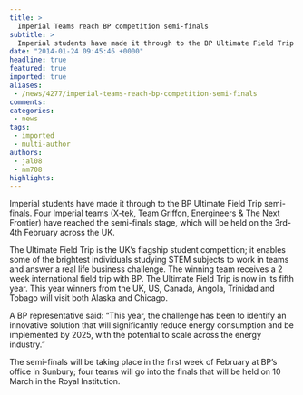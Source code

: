 ```yaml
---
title: >
  Imperial Teams reach BP competition semi-finals
subtitle: >
  Imperial students have made it through to the BP Ultimate Field Trip semi-finals. Four Imperial teams (X-tek, Team Griffon, Energineers & The Next Frontier) have reached the semi-finals stage, which will be held on the 3rd-4th February across the UK.
date: "2014-01-24 09:45:46 +0000"
headline: true
featured: true
imported: true
aliases:
 - /news/4277/imperial-teams-reach-bp-competition-semi-finals
comments:
categories:
 - news
tags:
 - imported
 - multi-author
authors:
 - jal08
 - nm708
highlights:
---
```


Imperial students have made it through to the BP Ultimate Field Trip semi-finals. Four Imperial teams (X-tek, Team Griffon, Energineers & The Next Frontier) have reached the semi-finals stage, which will be held on the 3rd-4th February across the UK.

The Ultimate Field Trip is the UK’s flagship student competition; it enables some of the brightest individuals studying STEM subjects to work in teams and answer a real life business challenge. The winning team receives a 2 week international field trip with BP. The Ultimate Field Trip is now in its fifth year. This year winners from the UK, US, Canada, Angola, Trinidad and Tobago will visit both Alaska and Chicago.

A BP representative said: “This year, the challenge has been to identify an innovative solution that will significantly reduce energy consumption and be implemented by 2025, with the potential to scale across the energy industry.”

The semi-finals will be taking place in the first week of February at BP’s office in Sunbury; four teams will go into the finals that will be held on 10 March in the Royal Institution.
